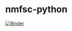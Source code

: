 # nmfsc-python

[![Binder](https://mybinder.org/badge_logo.svg)](https://mybinder.org/v2/gh/kylenovak29/nmfsc-python/HEAD)
